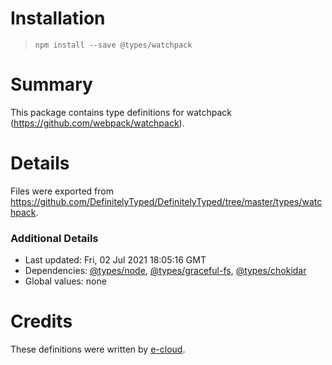 # Installation
> `npm install --save @types/watchpack`

# Summary
This package contains type definitions for watchpack (https://github.com/webpack/watchpack).

# Details
Files were exported from https://github.com/DefinitelyTyped/DefinitelyTyped/tree/master/types/watchpack.

### Additional Details
 * Last updated: Fri, 02 Jul 2021 18:05:16 GMT
 * Dependencies: [@types/node](https://npmjs.com/package/@types/node), [@types/graceful-fs](https://npmjs.com/package/@types/graceful-fs), [@types/chokidar](https://npmjs.com/package/@types/chokidar)
 * Global values: none

# Credits
These definitions were written by [e-cloud](https://github.com/e-cloud).
